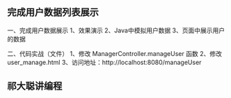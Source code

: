 
## 完成用户数据列表展示
一、完成用户数据展示
    1、效果演示
    2、Java中模拟用户数据
    3、页面中展示用户的数据
    
二、代码实战（文件）
    1、修改 ManagerController.manageUser 函数
    2、修改user_manage.html
    3、访问地址：http://localhost:8080/manageUser
    
## 祁大聪讲编程

